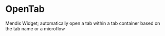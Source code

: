 # OpenTab
Mendix Widget; automatically open a tab within a tab container based on the tab name or a microflow
